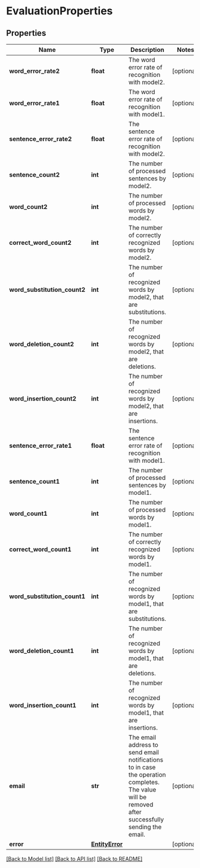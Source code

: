 # EvaluationProperties

## Properties
Name | Type | Description | Notes
------------ | ------------- | ------------- | -------------
**word_error_rate2** | **float** | The word error rate of recognition with model2. | [optional] 
**word_error_rate1** | **float** | The word error rate of recognition with model1. | [optional] 
**sentence_error_rate2** | **float** | The sentence error rate of recognition with model2. | [optional] 
**sentence_count2** | **int** | The number of processed sentences by model2. | [optional] 
**word_count2** | **int** | The number of processed words by model2. | [optional] 
**correct_word_count2** | **int** | The number of correctly recognized words by model2. | [optional] 
**word_substitution_count2** | **int** | The number of recognized words by model2, that are substitutions. | [optional] 
**word_deletion_count2** | **int** | The number of recognized words by model2, that are deletions. | [optional] 
**word_insertion_count2** | **int** | The number of recognized words by model2, that are insertions. | [optional] 
**sentence_error_rate1** | **float** | The sentence error rate of recognition with model1. | [optional] 
**sentence_count1** | **int** | The number of processed sentences by model1. | [optional] 
**word_count1** | **int** | The number of processed words by model1. | [optional] 
**correct_word_count1** | **int** | The number of correctly recognized words by model1. | [optional] 
**word_substitution_count1** | **int** | The number of recognized words by model1, that are substitutions. | [optional] 
**word_deletion_count1** | **int** | The number of recognized words by model1, that are deletions. | [optional] 
**word_insertion_count1** | **int** | The number of recognized words by model1, that are insertions. | [optional] 
**email** | **str** | The email address to send email notifications to in case the operation completes.  The value will be removed after successfully sending the email. | [optional] 
**error** | [**EntityError**](EntityError.md) |  | [optional] 

[[Back to Model list]](../README.md#documentation-for-models) [[Back to API list]](../README.md#documentation-for-api-endpoints) [[Back to README]](../README.md)

